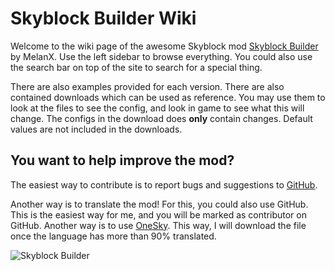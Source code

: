 # Skyblock Builder Wiki

Welcome to the wiki page of the awesome Skyblock mod 
[Skyblock Builder](https://www.curseforge.com/minecraft/mc-mods/skyblock-builder) by MelanX. Use the left sidebar to 
browse everything. You could also use the search bar on top of the site to search for a special thing.

There are also examples provided for each version. There are also contained downloads which can be used as reference.
You may use them to look at the files to see the config, and look in game to see what this will change. The configs in
the download does **only** contain changes. Default values are not included in the downloads.

## You want to help improve the mod?

The easiest way to contribute is to report bugs and suggestions to [GitHub](https://github.com/MelanX/SkyblockBuilder).

Another way is to translate the mod! For this, you could also use GitHub. This is the easiest way for me, and you will 
be marked as contributor on GitHub. Another way is to use [OneSky](https://oss5m9q.oneskyapp.com/admin/project/dashboard/project/177200).
This way, I will download the file once the language has more than 90% translated.

![Skyblock Builder](https://www.bisecthosting.com/images/CF/Skyblock_Builder/BH_SB_Header.png)